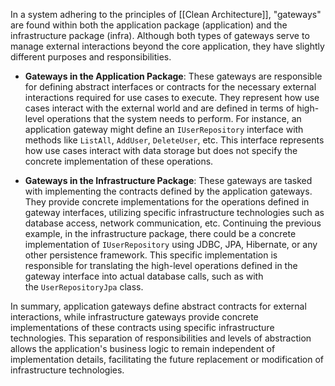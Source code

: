 In a system adhering to the principles of [[Clean Architecture]], "gateways" are found within both the application package (application) and the infrastructure package (infra). Although both types of gateways serve to manage external interactions beyond the core application, they have slightly different purposes and responsibilities.

- **Gateways in the Application Package**: These gateways are responsible for defining abstract interfaces or contracts for the necessary external interactions required for use cases to execute. They represent how use cases interact with the external world and are defined in terms of high-level operations that the system needs to perform. For instance, an application gateway might define an `IUserRepository` interface with methods like `ListAll`, `AddUser`, `DeleteUser`, etc. This interface represents how use cases interact with data storage but does not specify the concrete implementation of these operations.

- **Gateways in the Infrastructure Package**: These gateways are tasked with implementing the contracts defined by the application gateways. They provide concrete implementations for the operations defined in gateway interfaces, utilizing specific infrastructure technologies such as database access, network communication, etc. Continuing the previous example, in the infrastructure package, there could be a concrete implementation of `IUserRepository` using JDBC, JPA, Hibernate, or any other persistence framework. This specific implementation is responsible for translating the high-level operations defined in the gateway interface into actual database calls, such as with the `UserRepositoryJpa` class.

In summary, application gateways define abstract contracts for external interactions, while infrastructure gateways provide concrete implementations of these contracts using specific infrastructure technologies. This separation of responsibilities and levels of abstraction allows the application's business logic to remain independent of implementation details, facilitating the future replacement or modification of infrastructure technologies.